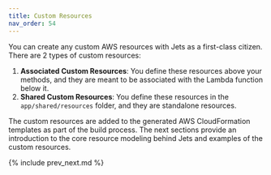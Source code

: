 ```yaml
---
title: Custom Resources
nav_order: 54
---
```


You can create any custom AWS resources with Jets as a first-class citizen.  There are 2 types of custom resources:

1. **Associated Custom Resources**: You define these resources above your methods, and they are meant to be associated with the Lambda function below it.
2. **Shared Custom Resources**: You define these resources in the `app/shared/resources` folder, and they are standalone resources.

The custom resources are added to the generated AWS CloudFormation templates as part of the build process. The next sections provide an introduction to the core resource modeling behind Jets and examples of the custom resources.

{% include prev_next.md %}